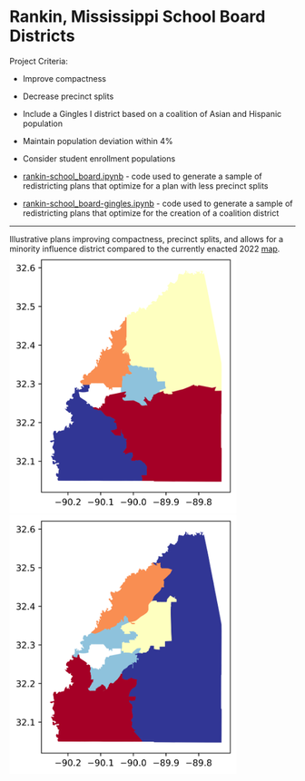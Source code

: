 # Rankin, Mississippi School Board Districts

Project Criteria:
- Improve compactness
- Decrease precinct splits
- Include a Gingles I district based on a coalition of Asian and Hispanic population
- Maintain population deviation within 4%
- Consider student enrollment populations 


- [rankin-school_board.ipynb](https://github.com/kkakey/rrep/blob/main/Mapping/rankin_school-board/rankin-school_board.ipynb) - code used to generate a sample of redistricting plans that optimize for a plan with less precinct splits
- [rankin-school_board-gingles.ipynb](https://github.com/kkakey/rrep/blob/main/Mapping/rankin_school-board/rankin-school_board.ipynb) - code used to generate a sample of redistricting plans that optimize for the creation of a coalition district


************

Illustrative plans improving compactness, precinct splits, and allows for a minority influence district compared to the currently enacted 2022 [map](https://github.com/kkakey/rrep/blob/0748a419aeb48c0d6af0a65d9bdb3e3d1bbeecc5/Mapping/rankin_school-board/raw_data/current_districts/ADOPTED-2022-RCSB-Districts-Plan-30x40-1.pdf).
<img src="https://raw.githubusercontent.com/kkakey/rrep/refs/heads/main/Mapping/rankin_school-board/output/plan1-75083.png" width="400" >
<img src="https://raw.githubusercontent.com/kkakey/rrep/refs/heads/main/Mapping/rankin_school-board/output-gingles/plan2-20082.png" width="400" >